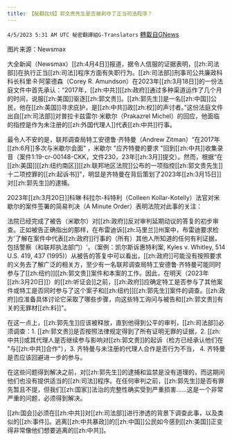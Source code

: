 ```yaml
---
title: 【秘翻在线】郭文贵先生是否被剥夺了正当司法程序？
---
```

`4/5/2023 5:31 AM UTC 秘密翻譯組G-Translators` [轉載自GNews](https://gnews.org/articles/1072512)

         

图片来源：Newsmax

大全新闻（Newsmax）[[zh:4月4日]]报道，据令人信服的证据表明，[[zh:司法部]]在执行正当[[zh:司法]]程序方面有失职行为。[[zh:司法部]]刑事司公共廉政科科长科里·R·阿蒙德森（Corey R. Amundson）在2023年[[zh:3月18日]]的一份法庭文件中首先承认：“2017年，[[zh:中共]][[zh:政府]]通过多种渠道运作了几个月的时间，说服[[zh:美国]]驱逐[[zh:郭文贵]]。[[zh:郭先生]]是一名[[zh:中国]]公民，他在[[zh:美国]]寻求庇护，是[[zh:中共]]政[[zh:权]]的声讨者。”这份法庭文件出自[[zh:司法部]]对普拉卡兹雷尔·米歇尔（Prakazrel Michel）的回应，他面临的指控是作为未注册的[[zh:外国代理人]]代表[[zh:中共]]行事。

最令人不安的是，联邦调查局特工安德鲁·齐特曼（Andrew Zitman）“在2017年[[zh:6月]]多次与米歇尔会面” ，米歇尔 "应齐特曼的要求 "回到[[zh:中共]]收集录音（案件1:19-cr-00148-CKK，文件230，23年[[zh:3月]]提交）。然而，根据“在[[zh:美国]][[zh:纽约南区]][[zh:联邦地区法院]]公布的一项指控[[zh:郭文贵先生]]十二项控罪的[[zh:起诉书]]”，明显是齐特曼在背后策划了2023年[[zh:3月15日]]对[[zh:郭先生]]的逮捕。

2023年[[zh:3月20日]]科琳·科拉尔-科特利（Colleen Kollar-Kotelly）法官对米歇尔的案件签署的简易判决（A Minute Order）表明法院对此事的关注：

法院已经完成了被告（米歇尔）对[[zh:政府]]反对审判延期动议的答复的初步审查。正如被告正确指出的那样，在布雷迪诉[[zh:马里兰]]州案中，布雷迪要求检方'了解在案件中代表[[zh:政府]]行事的（所有）其他人所知道的任何有利证据，包括警察（和联邦执法部门）'。（案例：凯尔斯诉惠特利案, Kyles v. Whitley, 514 U.S. 419, 437 (1995)）从被告的答复中可以看出，[[zh:政府]]可能没有按照要求的义务去了解广泛的相关方，至少有一名联邦调查局特工安德鲁·齐特曼可能同时参与了[[zh:纽约]][[zh:郭文贵]]案件和本案的工作。因此，在明天（2023年[[zh:3月20日]]）的[[zh:听证会]]之前，[[zh:政府]]应确定特工是否参与了其他案件或特工是否同时参与了这个案子和[[zh:纽约]][[zh:郭先生]]案件的调查。[[zh:政府]]应准备具体讨论它采取了哪些步骤，向这些特工询问与被告和[[zh:郭文贵]]有关的无罪材[[zh:料]]"。

在这一点上，[[zh:郭先生]]应该被释放，直到他得到公平的审判，[[zh:司法部]]必须调查：1. [[zh:郭文贵]]是否按照法律规定得到了所有证明无罪的证据，2. [[zh:中共]]或其代理人是否继续参与影响对[[zh:郭文贵]]的起诉（检方已经承认他们在 "与[[zh:中共]]合作"），3. 齐特曼与未注册的代理人合作是否行为不当， 4. 齐特曼是否应该回避进一步的参与。

在这些问题得到解决之前，对[[zh:郭先生]]的逮捕和监禁是没有道理的，而这期间他们也没有提供适当的[[zh:司法]]程序。在任何审判之前，[[zh:郭先生]]是否有罪先暂且不提，但我们[[zh:国家]]法治的完整性确实受到严重损害......这是一个非常严重的问题，必须得到解决。

[[zh:国会]]必须在[[zh:中共]]对[[zh:司法部]]进行渗透的背景下调查此事，以及类似的[[zh:事件]]。逃离[[zh:中共暴政]]的[[zh:中国]]公民如今感到[[zh:美国]]正变得非常像他们想要逃离的[[zh:中共]]。
